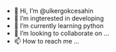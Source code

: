 - 👋 Hi, I’m @ulkergokcesahin
- 👀 I’m ingterested in developing
- 🌱 I’m currently learning python
- 💞️ I’m looking to collaborate on ...
- 📫 How to reach me ...

<!---
ulkergokcesahin/ulkergokcesahin is a ✨ special ✨ repository because its `README.md` (this file) appears on your GitHub profile.
You can click the Preview link to take a look at your changes.
--->
